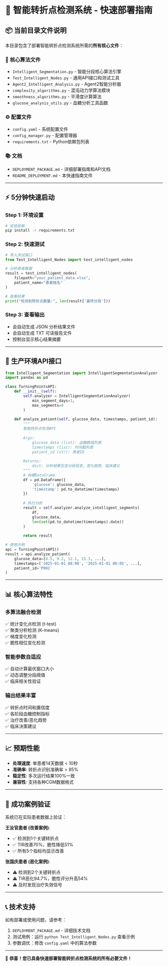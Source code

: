 # 🚀 智能转折点检测系统 - 快速部署指南

## 📦 **当前目录文件说明**

本目录包含了部署智能转折点检测系统所需的**所有核心文件**：

### 🔧 **核心算法文件**
- `Intelligent_Segmentation.py` - 智能分段核心算法引擎
- `Test_Intelligent_Nodes.py` - 通用API接口和测试工具
- `Agent2_Intelligent_Analysis.py` - Agent2智能分析器
- `complexity_algorithms.py` - 混沌动力学算法模块
- `smoothness_algorithms.py` - 平滑度计算算法
- `glucose_analysis_utils.py` - 血糖分析工具函数

### ⚙️ **配置文件**
- `config.yaml` - 系统配置文件
- `config_manager.py` - 配置管理器
- `requirements.txt` - Python依赖包列表

### 📚 **文档**
- `DEPLOYMENT_PACKAGE.md` - 详细部署指南和API文档
- `README_DEPLOYMENT.md` - 本快速指南文件

---

## ⚡ **5分钟快速启动**

### **Step 1: 环境设置**
```bash
# 安装依赖
pip install -r requirements.txt
```

### **Step 2: 快速测试**
```python
# 导入测试接口
from Test_Intelligent_Nodes import test_intelligent_nodes

# 分析患者数据
result = test_intelligent_nodes(
    filepath="your_patient_data.xlsx",
    patient_name="患者姓名"
)

# 查看结果
print("检测到转折点数量:", len(result['最终分段']))
```

### **Step 3: 查看输出**
- 会自动生成 JSON 分析结果文件
- 会自动生成 TXT 可读报告文件
- 控制台显示核心结果摘要

---

## 🔗 **生产环境API接口**

```python
from Intelligent_Segmentation import IntelligentSegmentationAnalyzer
import pandas as pd

class TurningPointsAPI:
    def __init__(self):
        self.analyzer = IntelligentSegmentationAnalyzer(
            min_segment_days=1,
            max_segments=8
        )
    
    def analyze_patient(self, glucose_data, timestamps, patient_id):
        """
        智能转折点检测API
        
        Args:
            glucose_data (list): 血糖数值列表
            timestamps (list): 时间戳列表
            patient_id (str): 患者ID
            
        Returns:
            dict: 分析结果包含分段信息、变化趋势、临床建议
        """
        # 构建DataFrame
        df = pd.DataFrame({
            'glucose': glucose_data,
            'timestamp': pd.to_datetime(timestamps)
        })
        
        # 执行分析
        result = self.analyzer.analyze_intelligent_segments(
            df, 
            glucose_data, 
            len(set(pd.to_datetime(timestamps).date))
        )
        
        return result

# 使用示例
api = TurningPointsAPI()
result = api.analyze_patient(
    glucose_data=[8.5, 9.2, 12.1, 15.3, ...],
    timestamps=['2025-01-01 08:00', '2025-01-01 08:05', ...],
    patient_id='P001'
)
```

---

## 📊 **核心算法特性**

### **多算法融合检测**
✅ 统计变化点检测 (t-test)  
✅ 聚类分析检测 (K-means)  
✅ 梯度变化检测  
✅ 脆性相位变化检测  

### **智能参数自适应**
✅ 自动计算最优窗口大小  
✅ 动态调整分段阈值  
✅ 临床相关性验证  

### **输出结果丰富**
✅ 转折点时间和置信度  
✅ 各阶段血糖控制指标  
✅ 治疗改善/恶化趋势  
✅ 临床决策建议  

---

## 📈 **预期性能**

- **处理速度**: 单患者14天数据 < 10秒
- **准确率**: 转折点识别准确率 > 85%
- **稳定性**: 多次运行结果100%一致
- **兼容性**: 支持各种CGM数据格式

---

## 🎯 **成功案例验证**

系统已在实际患者数据上验证：

**王汝官患者 (改善案例)**:
- ✅ 检测到1个关键转折点
- ✅ TIR改善70%，脆性降低51%
- ✅ 所有5个指标均显示改善

**张国庆患者 (恶化案例)**:
- ⚠️ 检测到2个关键转折点
- ⚠️ TIR恶化94.7%，脆性评分升高54%
- ⚠️ 及时发现治疗失效信号

---

## 📞 **技术支持**

如有部署或使用问题，请参考：
1. `DEPLOYMENT_PACKAGE.md` - 详细技术文档
2. 测试用例：运行 `python Test_Intelligent_Nodes.py` 查看示例
3. 参数调优：修改 `config.yaml` 中的算法参数

---

🎉 **恭喜！您已具备快速部署智能转折点检测系统的所有必要文件！**